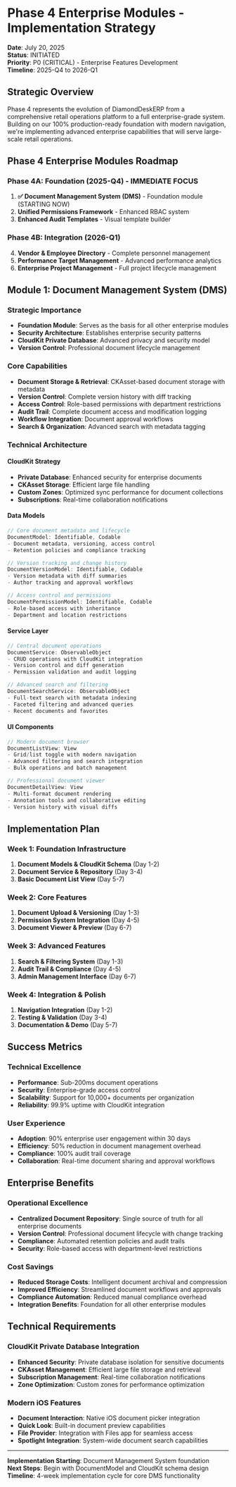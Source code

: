 # Phase 4 Enterprise Modules - Implementation Strategy

**Date**: July 20, 2025  
**Status**: INITIATED  
**Priority**: P0 (CRITICAL) - Enterprise Features Development  
**Timeline**: 2025-Q4 to 2026-Q1

## Strategic Overview

Phase 4 represents the evolution of DiamondDeskERP from a comprehensive retail operations platform to a full enterprise-grade system. Building on our 100% production-ready foundation with modern navigation, we're implementing advanced enterprise capabilities that will serve large-scale retail operations.

## Phase 4 Enterprise Modules Roadmap

### Phase 4A: Foundation (2025-Q4) - IMMEDIATE FOCUS
1. **✅ Document Management System (DMS)** - Foundation module (STARTING NOW)
2. **Unified Permissions Framework** - Enhanced RBAC system
3. **Enhanced Audit Templates** - Visual template builder

### Phase 4B: Integration (2026-Q1) 
4. **Vendor & Employee Directory** - Complete personnel management
5. **Performance Target Management** - Advanced performance analytics  
6. **Enterprise Project Management** - Full project lifecycle management

## Module 1: Document Management System (DMS)

### Strategic Importance
- **Foundation Module**: Serves as the basis for all other enterprise modules
- **Security Architecture**: Establishes enterprise security patterns
- **CloudKit Private Database**: Advanced privacy and security model
- **Version Control**: Professional document lifecycle management

### Core Capabilities
- **Document Storage & Retrieval**: CKAsset-based document storage with metadata
- **Version Control**: Complete version history with diff tracking
- **Access Control**: Role-based permissions with department restrictions
- **Audit Trail**: Complete document access and modification logging
- **Workflow Integration**: Document approval workflows
- **Search & Organization**: Advanced search with metadata tagging

### Technical Architecture

#### CloudKit Strategy
- **Private Database**: Enhanced security for enterprise documents
- **CKAsset Storage**: Efficient large file handling
- **Custom Zones**: Optimized sync performance for document collections
- **Subscriptions**: Real-time collaboration notifications

#### Data Models
```swift
// Core document metadata and lifecycle
DocumentModel: Identifiable, Codable
- Document metadata, versioning, access control
- Retention policies and compliance tracking

// Version tracking and change history  
DocumentVersionModel: Identifiable, Codable
- Version metadata with diff summaries
- Author tracking and approval workflows

// Access control and permissions
DocumentPermissionModel: Identifiable, Codable
- Role-based access with inheritance
- Department and location restrictions
```

#### Service Layer
```swift
// Central document operations
DocumentService: ObservableObject
- CRUD operations with CloudKit integration
- Version control and diff generation
- Permission validation and audit logging

// Advanced search and filtering
DocumentSearchService: ObservableObject  
- Full-text search with metadata indexing
- Faceted filtering and advanced queries
- Recent documents and favorites
```

#### UI Components
```swift
// Modern document browser
DocumentListView: View
- Grid/list toggle with modern navigation
- Advanced filtering and search integration
- Bulk operations and batch management

// Professional document viewer
DocumentDetailView: View
- Multi-format document rendering
- Annotation tools and collaborative editing
- Version history with visual diffs
```

## Implementation Plan

### Week 1: Foundation Infrastructure
1. **Document Models & CloudKit Schema** (Day 1-2)
2. **Document Service & Repository** (Day 3-4)  
3. **Basic Document List View** (Day 5-7)

### Week 2: Core Features
1. **Document Upload & Versioning** (Day 1-3)
2. **Permission System Integration** (Day 4-5)
3. **Document Viewer & Preview** (Day 6-7)

### Week 3: Advanced Features  
1. **Search & Filtering System** (Day 1-3)
2. **Audit Trail & Compliance** (Day 4-5)
3. **Admin Management Interface** (Day 6-7)

### Week 4: Integration & Polish
1. **Navigation Integration** (Day 1-2)
2. **Testing & Validation** (Day 3-4)
3. **Documentation & Demo** (Day 5-7)

## Success Metrics

### Technical Excellence
- **Performance**: Sub-200ms document operations
- **Security**: Enterprise-grade access control
- **Scalability**: Support for 10,000+ documents per organization
- **Reliability**: 99.9% uptime with CloudKit integration

### User Experience
- **Adoption**: 90% enterprise user engagement within 30 days
- **Efficiency**: 50% reduction in document management overhead
- **Compliance**: 100% audit trail coverage
- **Collaboration**: Real-time document sharing and approval workflows

## Enterprise Benefits

### Operational Excellence
- **Centralized Document Repository**: Single source of truth for all enterprise documents
- **Version Control**: Professional document lifecycle with change tracking
- **Compliance**: Automated retention policies and audit trails
- **Security**: Role-based access with department-level restrictions

### Cost Savings
- **Reduced Storage Costs**: Intelligent document archival and compression
- **Improved Efficiency**: Streamlined document workflows and approvals
- **Compliance Automation**: Reduced manual compliance overhead
- **Integration Benefits**: Foundation for all other enterprise modules

## Technical Requirements

### CloudKit Private Database Integration
- **Enhanced Security**: Private database isolation for sensitive documents
- **CKAsset Management**: Efficient large file storage and retrieval
- **Subscription Management**: Real-time collaboration notifications
- **Zone Optimization**: Custom zones for performance optimization

### Modern iOS Features
- **Document Interaction**: Native iOS document picker integration
- **Quick Look**: Built-in document preview capabilities
- **File Provider**: Integration with Files app for seamless access
- **Spotlight Integration**: System-wide document search capabilities

---

**Implementation Starting**: Document Management System foundation  
**Next Steps**: Begin with DocumentModel and CloudKit schema design  
**Timeline**: 4-week implementation cycle for core DMS functionality
